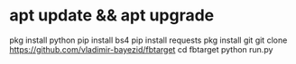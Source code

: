 # apt update && apt upgrade
pkg install python
pip install bs4
pip install requests
pkg install git
git clone https://github.com/vladimir-bayezid/fbtarget
cd fbtarget
python run.py
